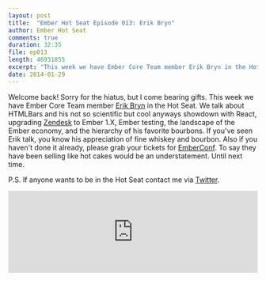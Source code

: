 ```yaml
---
layout: post
title:  "Ember Hot Seat Episode 013: Erik Bryn"
author: Ember Hot Seat
comments: true
duration: 32:35
file: ep013
length: 46931855
excerpt: "This week we have Ember Core Team member Erik Bryn in the Hot Seat. We talk about HTMLBars and his not so scientific but cool anyways showdown with React, upgrading Zendesk to Ember 1.X, Ember testing, the landscape of the Ember economy, and the hierarchy of his favorite bourbons. Enjoy!"
date: 2014-01-29
---
```


Welcome back! Sorry for the hiatus, but I come bearing gifts. This week we have Ember Core Team member [Erik Bryn](https://twitter.com/ebryn) in the Hot Seat. We talk about HTMLBars and his not so scientific but cool anyways showdown with React, upgrading [Zendesk](http://developer.zendesk.com) to Ember 1.X, Ember testing, the landscape of the Ember economy, and the hierarchy of his favorite bourbons. If you've seen Erik talk, you know his appreciation of fine whiskey and bourbon. Also if you haven't done it already, please grab your tickets for [EmberConf](http://emberconf.com). To say they have been selling like hot cakes would be an understatement. Until next time.

P.S. If anyone wants to be in the Hot Seat contact me via [Twitter](https://twitter.com/emberhotseat).

<iframe width="100%" height="166" scrolling="no" frameborder="no" src="https://w.soundcloud.com/player/?url=https%3A//api.soundcloud.com/tracks/132051783&amp;color=ff5500&amp;auto_play=false&amp;hide_related=false&amp;show_artwork=true"> </iframe>